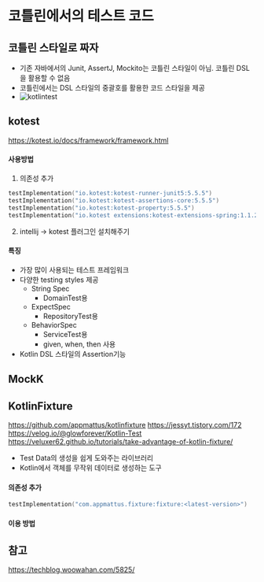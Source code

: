 # 코틀린에서의 테스트 코드

## 코틀린 스타일로 짜자
* 기존 자바에서의 Junit, AssertJ, Mockito는 코틀린 스타일이 아님. 코틀린 DSL을 활용할 수 없음
* 코틀린에서는 DSL 스타일의 중괄호를 활용한 코드 스타일을 제공
* ![kotlintest](../images/kotlintest.png)

## kotest
https://kotest.io/docs/framework/framework.html

#### 사용방법

1. 의존성 추가
~~~kotlin
testImplementation("io.kotest:kotest-runner-junit5:5.5.5")
testImplementation("io.kotest:kotest-assertions-core:5.5.5")
testImplementation("io.kotest:kotest-property:5.5.5")
testImplementation("io.kotest extensions:kotest-extensions-spring:1.1.2")
~~~

2. intellij -> kotest 플러그인 설치해주기

#### 특징
* 가장 많이 사용되는 테스트 프레임워크
* 다양한 testing styles 제공 
  * String Spec
    * DomainTest용
  * ExpectSpec
    * RepositoryTest용
  * BehaviorSpec
    * ServiceTest용
    * given, when, then 사용
* Kotlin DSL 스타일의 Assertion기능

#### 
## MockK

## KotlinFixture
https://github.com/appmattus/kotlinfixture
https://jessyt.tistory.com/172
https://velog.io/@glowforever/Kotlin-Test
https://veluxer62.github.io/tutorials/take-advantage-of-kotlin-fixture/
* Test Data의 생성을 쉽게 도와주는 라이브러리
* Kotlin에서 객체를 무작위 데이터로 생성하는 도구

#### 의존성 추가
~~~kotlin
testImplementation("com.appmattus.fixture:fixture:<latest-version>")
~~~

#### 이용 방법






## 참고
https://techblog.woowahan.com/5825/